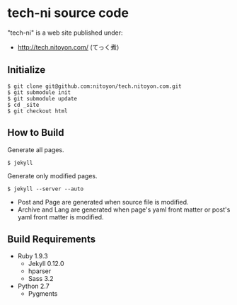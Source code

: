 tech-ni source code
===================

"tech-ni" is a web site published under:

  - http://tech.nitoyon.com/ (てっく煮)


Initialize
----------

    $ git clone git@github.com:nitoyon/tech.nitoyon.com.git
    $ git submodule init
    $ git submodule update
    $ cd _site
    $ git checkout html


How to Build
------------

Generate all pages.

    $ jekyll

Generate only modified pages.

    $ jekyll --server --auto

* Post and Page are generated when source file is modified.
* Archive and Lang are generated when page's yaml front matter or post's yaml front matter is modified.


Build Requirements
------------------

* Ruby 1.9.3
  * Jekyll 0.12.0
  * hparser
  * Sass 3.2
* Python 2.7
  * Pygments
